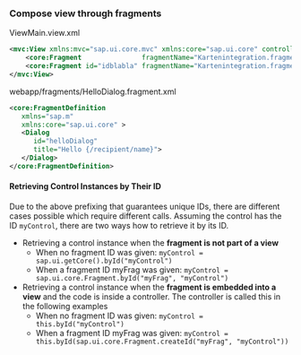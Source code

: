 ### Compose view through fragments

ViewMain.view.xml
```XML
<mvc:View xmlns:mvc="sap.ui.core.mvc" xmlns:core="sap.ui.core" controllerName="Kartenintegration.controller.ViewMain">
    <core:Fragment               fragmentName="Kartenintegration.fragments.HelloDialog" type="XML" />
    <core:Fragment id="idblabla" fragmentName="Kartenintegration.fragments.HelloDialog" type="XML" />
</mvc:View>
```
webapp/fragments/HelloDialog.fragment.xml
```XML
<core:FragmentDefinition
   xmlns="sap.m"
   xmlns:core="sap.ui.core" >
   <Dialog
      id="helloDialog"
      title="Hello {/recipient/name}">
   </Dialog>
</core:FragmentDefinition>
```


#### Retrieving Control Instances by Their ID

Due to the above prefixing that guarantees unique IDs, there are different cases possible which require different calls.
Assuming the control has the ID ```myControl```, there are two ways how to retrieve it by its ID.

- Retrieving a control instance when the **fragment is not part of a view**
  - When no fragment ID was given: ```myControl = sap.ui.getCore().byId("myControl")```
  - When a fragment ID myFrag was given: ```myControl = sap.ui.core.Fragment.byId("myFrag", "myControl")```
- Retrieving a control instance when the **fragment is embedded into a view** and the code is inside a controller. The controller is called this in the following examples
  - When no fragment ID was given: ```myControl = this.byId("myControl")```
  - When a fragment ID myFrag was given: ```myControl = this.byId(sap.ui.core.Fragment.createId("myFrag", "myControl"))```
  
  
 
